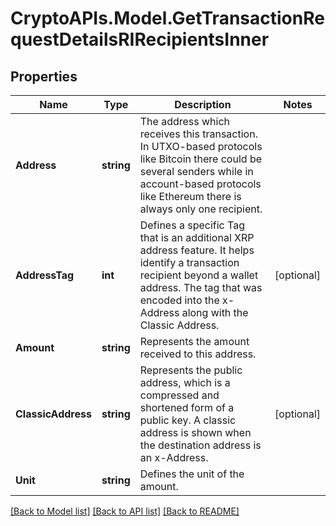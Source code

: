 # CryptoAPIs.Model.GetTransactionRequestDetailsRIRecipientsInner

## Properties

Name | Type | Description | Notes
------------ | ------------- | ------------- | -------------
**Address** | **string** | The address which receives this transaction. In UTXO-based protocols like Bitcoin there could be several senders while in account-based protocols like Ethereum there is always only one recipient. | 
**AddressTag** | **int** | Defines a specific Tag that is an additional XRP address feature. It helps identify a transaction recipient beyond a wallet address. The tag that was encoded into the x-Address along with the Classic Address. | [optional] 
**Amount** | **string** | Represents the amount received to this address. | 
**ClassicAddress** | **string** | Represents the public address, which is a compressed and shortened form of a public key. A classic address is shown when the destination address is an x-Address. | [optional] 
**Unit** | **string** | Defines the unit of the amount. | 

[[Back to Model list]](../README.md#documentation-for-models) [[Back to API list]](../README.md#documentation-for-api-endpoints) [[Back to README]](../README.md)

